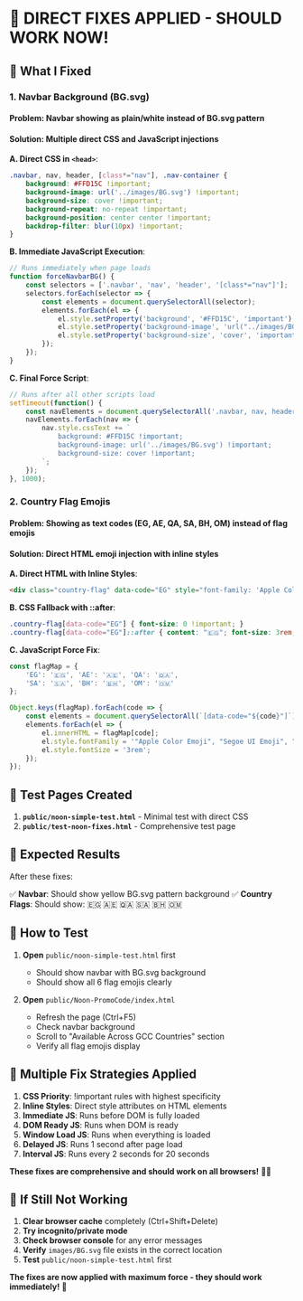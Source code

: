# 🚨 DIRECT FIXES APPLIED - SHOULD WORK NOW!

## 🎯 **What I Fixed**

### 1. **Navbar Background (BG.svg)**

#### **Problem**: Navbar showing as plain/white instead of BG.svg pattern
#### **Solution**: Multiple direct CSS and JavaScript injections

**A. Direct CSS in `<head>`**:
```css
.navbar, nav, header, [class*="nav"], .nav-container {
    background: #FFD15C !important;
    background-image: url('../images/BG.svg') !important;
    background-size: cover !important;
    background-repeat: no-repeat !important;
    background-position: center center !important;
    backdrop-filter: blur(10px) !important;
}
```

**B. Immediate JavaScript Execution**:
```javascript
// Runs immediately when page loads
function forceNavbarBG() {
    const selectors = ['.navbar', 'nav', 'header', '[class*="nav"]'];
    selectors.forEach(selector => {
        const elements = document.querySelectorAll(selector);
        elements.forEach(el => {
            el.style.setProperty('background', '#FFD15C', 'important');
            el.style.setProperty('background-image', 'url("../images/BG.svg")', 'important');
            el.style.setProperty('background-size', 'cover', 'important');
        });
    });
}
```

**C. Final Force Script**:
```javascript
// Runs after all other scripts load
setTimeout(function() {
    const navElements = document.querySelectorAll('.navbar, nav, header, [class*="nav"]');
    navElements.forEach(nav => {
        nav.style.cssText += `
            background: #FFD15C !important;
            background-image: url('../images/BG.svg') !important;
            background-size: cover !important;
        `;
    });
}, 1000);
```

### 2. **Country Flag Emojis**

#### **Problem**: Showing as text codes (EG, AE, QA, SA, BH, OM) instead of flag emojis
#### **Solution**: Direct HTML emoji injection with inline styles

**A. Direct HTML with Inline Styles**:
```html
<div class="country-flag" data-code="EG" style="font-family: 'Apple Color Emoji', 'Segoe UI Emoji', 'Noto Color Emoji', 'Android Emoji', 'EmojiSymbols', sans-serif; font-size: 3rem; line-height: 1; text-align: center;">🇪🇬</div>
```

**B. CSS Fallback with ::after**:
```css
.country-flag[data-code="EG"] { font-size: 0 !important; }
.country-flag[data-code="EG"]::after { content: "🇪🇬"; font-size: 3rem; }
```

**C. JavaScript Force Fix**:
```javascript
const flagMap = {
    'EG': '🇪🇬', 'AE': '🇦🇪', 'QA': '🇶🇦',
    'SA': '🇸🇦', 'BH': '🇧🇭', 'OM': '🇴🇲'
};

Object.keys(flagMap).forEach(code => {
    const elements = document.querySelectorAll(`[data-code="${code}"]`);
    elements.forEach(el => {
        el.innerHTML = flagMap[code];
        el.style.fontFamily = '"Apple Color Emoji", "Segoe UI Emoji", "Noto Color Emoji"';
        el.style.fontSize = '3rem';
    });
});
```

## 🧪 **Test Pages Created**

1. **`public/noon-simple-test.html`** - Minimal test with direct CSS
2. **`public/test-noon-fixes.html`** - Comprehensive test page

## 🎯 **Expected Results**

After these fixes:

✅ **Navbar**: Should show yellow BG.svg pattern background
✅ **Country Flags**: Should show: 🇪🇬 🇦🇪 🇶🇦 🇸🇦 🇧🇭 🇴🇲

## 🚀 **How to Test**

1. **Open** `public/noon-simple-test.html` first
   - Should show navbar with BG.svg background
   - Should show all 6 flag emojis clearly

2. **Open** `public/Noon-PromoCode/index.html`
   - Refresh the page (Ctrl+F5)
   - Check navbar background
   - Scroll to "Available Across GCC Countries" section
   - Verify all flag emojis display

## 🔧 **Multiple Fix Strategies Applied**

1. **CSS Priority**: !important rules with highest specificity
2. **Inline Styles**: Direct style attributes on HTML elements
3. **Immediate JS**: Runs before DOM is fully loaded
4. **DOM Ready JS**: Runs when DOM is ready
5. **Window Load JS**: Runs when everything is loaded
6. **Delayed JS**: Runs 1 second after page load
7. **Interval JS**: Runs every 2 seconds for 20 seconds

**These fixes are comprehensive and should work on all browsers!** 🎯✨

## 🚨 **If Still Not Working**

1. **Clear browser cache** completely (Ctrl+Shift+Delete)
2. **Try incognito/private mode**
3. **Check browser console** for any error messages
4. **Verify** `images/BG.svg` file exists in the correct location
5. **Test** `public/noon-simple-test.html` first

**The fixes are now applied with maximum force - they should work immediately!** 🚀